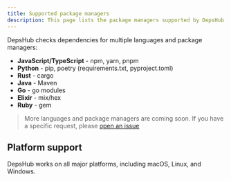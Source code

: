 ```yaml
---
title: Supported package managers
description: This page lists the package managers supported by DepsHub
---
```


DepsHub checks dependencies for multiple languages and package managers:

- **JavaScript/TypeScript** - npm, yarn, pnpm
- **Python** - pip, poetry (requirements.txt, pyproject.toml)
- **Rust** - cargo
- **Java** - Maven
- **Go** - go modules
- **Elixir** - mix/hex
- **Ruby** - gem

> More languages and package managers are coming soon. If you have a specific request, please [open an issue](https://github.com/DepshubHQ/depshub/issues/new)

## Platform support

DepsHub works on all major platforms, including macOS, Linux, and Windows.
